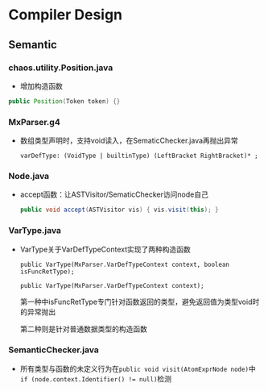 # Compiler Design

## Semantic

### chaos.utility.Position.java

* 增加构造函数

~~~java
public Position(Token token) {}
~~~

### MxParser.g4

* 数组类型声明时，支持void读入，在SematicChecker.java再抛出异常

  ~~~g4
  varDefType: (VoidType | builtinType) (LeftBracket RightBracket)* ;
  ~~~

### Node.java

* accept函数：让ASTVisitor/SematicChecker访问node自己

  ~~~java
  public void accept(ASTVisitor vis) { vis.visit(this); }
  ~~~

### VarType.java

* VarType关于VarDefTypeContext实现了两种构造函数

  ~~~
  public VarType(MxParser.VarDefTypeContext context, boolean isFuncRetType);
  ~~~

  ~~~
  public VarType(MxParser.VarDefTypeContext context);
  ~~~

  第一种中isFuncRetType专门针对函数返回的类型，避免返回值为类型void时的异常抛出

  第二种则是针对普通数据类型的构造函数

### SemanticChecker.java

* 所有类型与函数的未定义行为在`public void visit(AtomExprNode node)`中 `if (node.context.Identifier() != null)`检测

